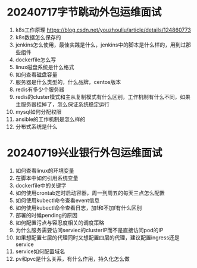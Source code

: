 # 20240717字节跳动外包运维面试

1. k8s工作原理
   https://blog.csdn.net/youzhouliu/article/details/124860773
3. k8s数据怎么保存的
4. jenkins怎么使用，最佳实践是什么，jenkins中的脚本是什么样的，用到过那些组件
5. dockerfile怎么写
6. linux磁盘系统是什么格式
7. 如何查看磁盘容量
8. 服务器是什么类型的，什么品牌，centos版本
9. redis有多少个服务器
10. redis的cluster模式和主从复制模式有什么区别，工作机制有什么不同，如果主服务器挂掉了，怎么保证系统稳定运行
11. mysql如何分配权限
12. ansible的工作机制是怎么样的
13. 分布式系统是什么

# 20240719兴业银行外包运维面试
1. 如何查看linux的环境变量
2. 在脚本中如何引用系统变量
3. dockerfile中的关键字
4. 如何使用crontab定时启动容器，周一到周五的每天三点怎么配置
5. 如何使用kubectl命令查看event信息
6. 如何使用kubectl命令查看日志，加f和不加f有什么区别
7. 部署的时候pending的原因
8. 如何配置污点与容忍度相关的调度策略
9. 为什么服务需要访问serviec的clusterIP而不是直接访问pod的IP
10. 如果想配置七层的代理同时又想配置四层的代理，建议配置ingress还是service
11. service如何配置域名
12. pv和pvc是什么关系，有什么作用，持久化怎么做
